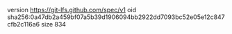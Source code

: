 version https://git-lfs.github.com/spec/v1
oid sha256:0a47db2a459bf07a5b39d1906094bb2922dd7093bc52e05e12c847cfb2c116a6
size 834
